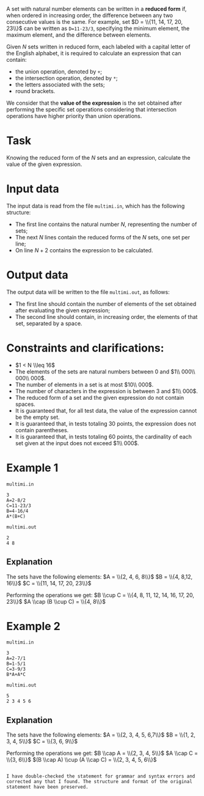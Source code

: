 
A set with natural number elements can be written in a **reduced form** if, when ordered in increasing order, the difference between any two consecutive values is the same. For example, set $D = \\{11, 14, 17, 20, 23\\}$ can be written as `D=11-23/3`, specifying the minimum element, the maximum element, and the difference between elements.

Given $N$ sets written in reduced form, each labeled with a capital letter of the English alphabet, it is required to calculate an expression that can contain:
- the union operation, denoted by `+`;
- the intersection operation, denoted by `*`;
- the letters associated with the sets;
- round brackets.

We consider that the **value of the expression** is the set obtained after performing the specific set operations considering that intersection operations have higher priority than union operations.

# Task
Knowing the reduced form of the $N$ sets and an expression, calculate the value of the given expression.

# Input data
The input data is read from the file `multimi.in`, which has the following structure:
- The first line contains the natural number $N$, representing the number of sets;
- The next $N$ lines contain the reduced forms of the $N$ sets, one set per line;
- On line $N+2$ contains the expression to be calculated.

# Output data
The output data will be written to the file `multimi.out`, as follows:
- The first line should contain the number of elements of the set obtained after evaluating the given expression;
- The second line should contain, in increasing order, the elements of that set, separated by a space.

# Constraints and clarifications:
- $1 < N \\leq 16$
- The elements of the sets are natural numbers between $0$ and $1\\ 000\\ 000\\ 000$.
- The number of elements in a set is at most $10\\ 000$.
- The number of characters in the expression is between $3$ and $1\\ 000$.
- The reduced form of a set and the given expression do not contain spaces.
- It is guaranteed that, for all test data, the value of the expression cannot be the empty set.
- It is guaranteed that, in tests totaling 30 points, the expression does not contain parentheses.
- It is guaranteed that, in tests totaling 60 points, the cardinality of each set given at the input does not exceed $1\\ 000$.

# Example 1
`multimi.in`
```
3
A=2-8/2
C=11-23/3
B=4-16/4
A*(B+C)
```
`multimi.out`
```
2
4 8
```

## Explanation
The sets have the following elements:
$A = \\{2, 4, 6, 8\\}$
$B = \\{4, 8,12, 16\\}$
$C = \\{11, 14, 17, 20, 23\\}$

Performing the operations we get:
$B \\cup C = \\{4, 8, 11, 12, 14, 16, 17, 20, 23\\}$
$A \\cap (B \\cup C) = \\{4, 8\\}$

# Example 2
`multimi.in`
```
3
A=2-7/1
B=1-5/1
C=3-9/3
B*A+A*C
```
`multimi.out`
```
5
2 3 4 5 6
```

## Explanation
The sets have the following elements:
$A = \\{2, 3, 4, 5, 6,7\\}$
$B = \\{1, 2, 3, 4, 5\\}$
$C = \\{3, 6, 9\\}$

Performing the operations we get:
$B \\cap A = \\{2, 3, 4, 5\\}$
$A \\cap C = \\{3, 6\\}$
$(B \\cap A) \\cup (A \\cap C) = \\{2, 3, 4, 5, 6\\}$
```

I have double-checked the statement for grammar and syntax errors and corrected any that I found. The structure and format of the original statement have been preserved.